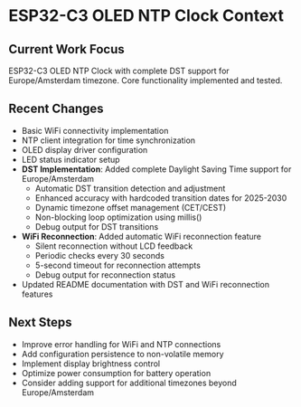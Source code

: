 # ESP32-C3 OLED NTP Clock Context

## Current Work Focus
ESP32-C3 OLED NTP Clock with complete DST support for Europe/Amsterdam timezone. Core functionality implemented and tested.

## Recent Changes
- Basic WiFi connectivity implementation
- NTP client integration for time synchronization
- OLED display driver configuration
- LED status indicator setup
- **DST Implementation**: Added complete Daylight Saving Time support for Europe/Amsterdam
  - Automatic DST transition detection and adjustment
  - Enhanced accuracy with hardcoded transition dates for 2025-2030
  - Dynamic timezone offset management (CET/CEST)
  - Non-blocking loop optimization using millis()
  - Debug output for DST transitions
- **WiFi Reconnection**: Added automatic WiFi reconnection feature
  - Silent reconnection without LCD feedback
  - Periodic checks every 30 seconds
  - 5-second timeout for reconnection attempts
  - Debug output for reconnection status
- Updated README documentation with DST and WiFi reconnection features

## Next Steps
- Improve error handling for WiFi and NTP connections
- Add configuration persistence to non-volatile memory
- Implement display brightness control
- Optimize power consumption for battery operation
- Consider adding support for additional timezones beyond Europe/Amsterdam